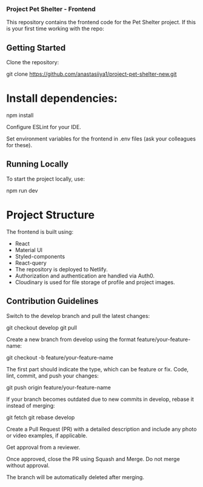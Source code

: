 ### Project Pet Shelter - Frontend

This repository contains the frontend code for the Pet Shelter project. If this is your first time working with the repo:

## Getting Started

Clone the repository:

git clone https://github.com/anastasiiya1/project-pet-shelter-new.git

# Install dependencies:

npm install

Configure ESLint for your IDE.

Set environment variables for the frontend in .env files (ask your colleagues for these).

## Running Locally

To start the project locally, use:

npm run dev

# Project Structure

The frontend is built using:

- React
- Material UI
- Styled-components
- React-query
- The repository is deployed to Netlify.
- Authorization and authentication are handled via Auth0.
- Cloudinary is used for file storage of profile and project images.

## Contribution Guidelines

Switch to the develop branch and pull the latest changes:

git checkout develop
git pull

Create a new branch from develop using the format feature/your-feature-name:

git checkout -b feature/your-feature-name

The first part should indicate the type, which can be feature or fix.
Code, lint, commit, and push your changes:

git push origin feature/your-feature-name

If your branch becomes outdated due to new commits in develop, rebase it instead of merging:

git fetch
git rebase develop

Create a Pull Request (PR) with a detailed description and include any photo or video examples, if applicable.

Get approval from a reviewer.

Once approved, close the PR using Squash and Merge.
Do not merge without approval.

The branch will be automatically deleted after merging.
